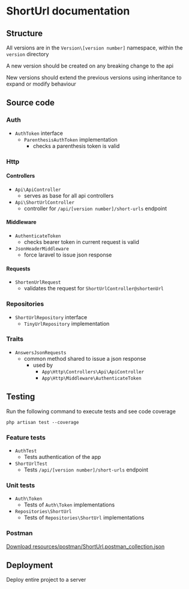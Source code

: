 
# ShortUrl documentation

## Structure

All versions are in the `Version\[version number]` namespace, within the `version` directory

A new version should be created on any breaking change to the api

New versions should extend the previous versions using inheritance to expand  or modify behaviour

## Source code

### Auth

- `AuthToken` interface
  - `ParenthesisAuthToken` implementation
    - checks a parenthesis token is valid

### Http

#### Controllers

- `Api\ApiController`
  - serves as base for all api controllers
- `Api\ShortUrlController`
  - controller for `/api/[version number]/short-urls` endpoint

#### Middleware

- `AuthenticateToken`
  - checks bearer token in current request is valid
- `JsonHeaderMiddleware`
  - force laravel to issue json response

#### Requests

- `ShortenUrlRequest`
  - validates the request for `ShortUrlController@shortenUrl`

### Repositories

- `ShortUrlRepository` interface
    - `TinyUrlRepository` implementation

### Traits

- `AnswersJsonRequests`
  - common method shared to issue a json response
    - used by
      - `App\Http\Controllers\Api\ApiController`
      - `App\Http\Middleware\AuthenticateToken`

## Testing

Run the following command to execute tests and see code coverage

```php artisan test --coverage```

### Feature tests

- `AuthTest`
  - Tests authentication of the app
- `ShortUrlTest`
  - Tests `/api/[version number]/short-urls` endpoint

### Unit tests

- `Auth\Token`
  - Tests of `Auth\Token` implementations
- `Repositories\ShortUrl`
    - Tests of `Repositories\ShortUrl` implementations

### Postman

[Download resources/postman/ShortUrl.postman_collection.json](resources/postman/ShortUrl.postman_collection.json)

## Deployment

Deploy entire project to a server

